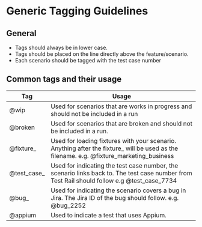 # Generic Tagging Guidelines

## General
* Tags should always be in lower case.  
* Tags should be placed on the line directly above the feature/scenario.
* Each scenario should be tagged with the test case number

## Common tags and their usage
| Tag           | Usage                                                                                                                                                        |
|---------------|--------------------------------------------------------------------------------------------------------------------------------------------------------------|
| @wip          | Used for scenarios that are works in progress and should not be included in a run                                                                            |
| @broken       | Used for scenarios that are broken and should not be included in a run.                                                                                      |
| @fixture_     | Used for loading fixtures with your scenario.  Anything after the fixture_ will be used as the filename.  e.g. @fixture_marketing_business                   |
| @test_case_   | Used for indicating the test case number, the scenario links back to. The test case number from Test Rail should follow e.g @test_case_7734                  |
| @bug_         | Used for indicating the scenario covers a bug in Jira.  The Jira ID of the bug should follow.  e.g. @bug_2252                                                |
| @appium       | Used to indicate a test that uses Appium.                                                                                                                    |
